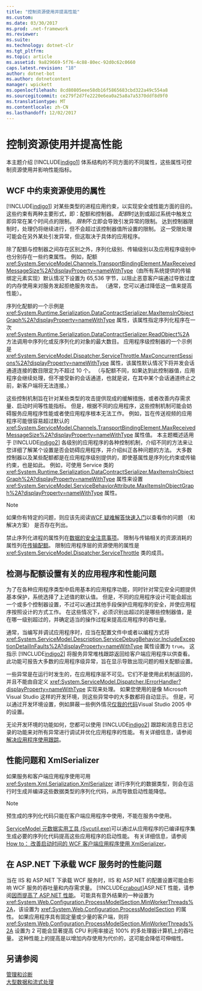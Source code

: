```yaml
---
title: "控制资源使用并提高性能"
ms.custom: 
ms.date: 03/30/2017
ms.prod: .net-framework
ms.reviewer: 
ms.suite: 
ms.technology: dotnet-clr
ms.tgt_pltfrm: 
ms.topic: article
ms.assetid: 9a829669-5f76-4c88-80ec-92d0c62c0660
caps.latest.revision: "18"
author: dotnet-bot
ms.author: dotnetcontent
manager: wpickett
ms.openlocfilehash: 8cd80805eee58db16f5865683cbd322a49c554a8
ms.sourcegitcommit: ce279f2d7fe2220e6ea0a25a8a7a5370ddf8d9f0
ms.translationtype: MT
ms.contentlocale: zh-CN
ms.lasthandoff: 12/02/2017
---
```

# <a name="controlling-resource-consumption-and-improving-performance"></a>控制资源使用并提高性能
本主题介绍 [!INCLUDE[indigo1](../../../includes/indigo1-md.md)] 体系结构的不同方面的不同属性，这些属性可控制资源使用并影响性能指标。  
  
## <a name="properties-that-constrain-resource-consumption-in-wcf"></a>WCF 中约束资源使用的属性  
 [!INCLUDE[indigo1](../../../includes/indigo1-md.md)] 对某些类型的进程应用约束，以实现安全或性能方面的目的。 这些约束有两种主要形式，即：配额和控制器。 *配额*时达到或超过系统中触发立即异常在某个时间点的限制。 *限制*不立即会导致引发异常的限制。 达到控制器限制时，处理仍将继续进行，但不会超过该控制器值所设置的限制。 这一受限处理可能会在另外某处引发异常，但这取决于具体的应用程序。  
  
 除了配额与控制器之间存在区别之外，序列化级别、传输级别以及应用程序级别中也分别存在一些约束属性。 例如，配额 <xref:System.ServiceModel.Channels.TransportBindingElement.MaxReceivedMessageSize%2A?displayProperty=nameWithType>（由所有系统提供的传输绑定元素实现）默认情况下设置为 65,536 字节，以阻止恶意客户端通过导致过度的内存使用来对服务发起拒绝服务攻击。 （通常，您可以通过降低这一值来提高性能）。  
  
 序列化配额的一个示例是 <xref:System.Runtime.Serialization.DataContractSerializer.MaxItemsInObjectGraph%2A?displayProperty=nameWithType> 属性，该属性指定序列化程序在一次 <xref:System.Runtime.Serialization.DataContractSerializer.ReadObject%2A> 方法调用中序列化或反序列化的对象的最大数目。 应用程序级控制器的一个示例是 <xref:System.ServiceModel.Dispatcher.ServiceThrottle.MaxConcurrentSessions%2A?displayProperty=nameWithType> 属性，该属性默认情况下将并发会话通道连接的数目限定为不超过 10 个。 （与配额不同，如果达到此控制器值，应用程序会继续处理，但不接受新的会话通道，也就是说，在其中某个会话通道终止之前，新客户端将无法连接。）  
  
 这些控制机制旨在针对某些类型的攻击提供现成的缓解措施，或者改善内存需求量、启动时间等性能指标。 但是，根据不同的应用程序，这些控制机制可能会妨碍服务应用程序性能或者使应用程序根本无法工作。 例如，旨在传送视频的应用程序可能很容易超过默认的 <xref:System.ServiceModel.Channels.TransportBindingElement.MaxReceivedMessageSize%2A?displayProperty=nameWithType> 属性值。 本主题概述适用于 [!INCLUDE[indigo2](../../../includes/indigo2-md.md)] 各级别的应用程序的各种控制机制，介绍不同的方法来让您详细了解某个设置是否会妨碍应用程序，并介绍纠正各种问题的方法。 大多数控制器以及某些配额都是在应用程序级别提供的，即使基属性是序列化约束或传输约束，也是如此。 例如，可使用 Service 类的 <xref:System.Runtime.Serialization.DataContractSerializer.MaxItemsInObjectGraph%2A?displayProperty=nameWithType> 属性来设置 <xref:System.ServiceModel.ServiceBehaviorAttribute.MaxItemsInObjectGraph%2A?displayProperty=nameWithType> 属性。  
  
> [!NOTE]
>  如果你有特定的问题，则应该先阅读[WCF 疑难解答快速入门](../../../docs/framework/wcf/wcf-troubleshooting-quickstart.md)以查看你的问题 （和解决方案） 是否存在列出。  
  
 禁止序列化进程的属性列在[数据的安全注意事项](../../../docs/framework/wcf/feature-details/security-considerations-for-data.md)。 限制与传输相关的资源消耗的属性列在[传输配额](../../../docs/framework/wcf/feature-details/transport-quotas.md)。 限制应用程序层的资源使用的属性是 <xref:System.ServiceModel.Dispatcher.ServiceThrottle> 类的成员。  
  
## <a name="detecting-application-and-performance-issues-related-to-quota-settings"></a>检测与配额设置有关的应用程序和性能问题  
 为了在各种应用程序类型中启用基本的应用程序功能，同时针对常见安全问题提供基本保护，系统选择了上述值的默认值。 但是，不同的应用程序设计可能会超出一个或多个控制器设置，不过可以通过其他手段保护应用程序的安全，并使应用程序按照设计的方式工作。 在这些情况下，必须识别出超过的是哪些控制器值，是在哪一级别超过的，并确定适当的操作过程来提高应用程序的吞吐量。  
  
 通常，当编写并调试应用程序时，应当在配置文件中或者以编程方式将 <xref:System.ServiceModel.Description.ServiceDebugBehavior.IncludeExceptionDetailInFaults%2A?displayProperty=nameWithType> 属性设置为 `true`。 这指示 [!INCLUDE[indigo2](../../../includes/indigo2-md.md)] 将服务异常堆栈跟踪返回给客户端应用程序以供查看。 此功能可报告大多数的应用程序级异常，旨在显示导致出现问题的相关配额设置。  
  
 一些异常是在运行时发生的，在应用程序层不可见。它们不是使用此机制返回的，并且不能由自定义 <xref:System.ServiceModel.Dispatcher.IErrorHandler?displayProperty=nameWithType> 实现来处理。 如果您使用的是像 Microsoft Visual Studio 这样的开发环境，则这些异常中的大多数都将自动显示。 但是，可以通过开发环境设置，例如屏蔽一些例外情况[仅我的代码](http://go.microsoft.com/fwlink/?LinkId=82174)Visual Studio 2005 中的设置。  
  
 无论开发环境的功能如何，您都可以使用 [!INCLUDE[indigo2](../../../includes/indigo2-md.md)] 跟踪和消息日志记录的功能来对所有异常进行调试并优化应用程序的性能。 有关详细信息，请参阅[解决应用程序使用跟踪](../../../docs/framework/wcf/diagnostics/tracing/using-tracing-to-troubleshoot-your-application.md)。  
  
## <a name="performance-issues-and-xmlserializer"></a>性能问题和 XmlSerializer  
 如果服务和客户端应用程序使用可用 <xref:System.Xml.Serialization.XmlSerializer> 进行序列化的数据类型，则会在运行时生成并编译这些数据类型的序列化代码，从而导致启动性能降低。  
  
> [!NOTE]
>  预生成的序列化代码只能在客户端应用程序中使用，不能在服务中使用。  
  
 [ServiceModel 元数据实用工具 (Svcutil.exe)](../../../docs/framework/wcf/servicemodel-metadata-utility-tool-svcutil-exe.md)可以通过从应用程序的已编译程序集生成必要的序列化代码提高这些应用程序的启动性能。 有关详细信息，请参阅[How to： 改善启动时间的 WCF 客户端应用程序使用 XmlSerializer](../../../docs/framework/wcf/feature-details/startup-time-of-wcf-client-applications-using-the-xmlserializer.md)。  
  
## <a name="performance-issues-when-hosting-wcf-services-under-aspnet"></a>在 ASP.NET 下承载 WCF 服务时的性能问题  
 当在 IIS 和 ASP.NET 下承载 WCF 服务时，IIS 和 ASP.NET 的配置设置可能会影响 WCF 服务的吞吐量和内存需求量。  [!INCLUDE[crabout](../../../includes/crabout-md.md)]ASP.NET 性能，请参阅[因而提高了 ASP.NET 性能](http://go.microsoft.com/fwlink/?LinkId=186462)。  可能具有意外结果的一种设置为 <xref:System.Web.Configuration.ProcessModelSection.MinWorkerThreads%2A>，该设置为 <xref:System.Web.Configuration.ProcessModelSection> 的属性。 如果应用程序具有固定量或少量的客户端，则将 <xref:System.Web.Configuration.ProcessModelSection.MinWorkerThreads%2A> 设置为 2 可能会显著提高 CPU 利用率接近 100% 的多处理器计算机上的吞吐量。 这种性能上的提高是以增加内存使用为代价的，这可能会降低可伸缩性。  
  
## <a name="see-also"></a>另请参阅  
 [管理和诊断](../../../docs/framework/wcf/diagnostics/index.md)  
 [大型数据和流式处理](../../../docs/framework/wcf/feature-details/large-data-and-streaming.md)
